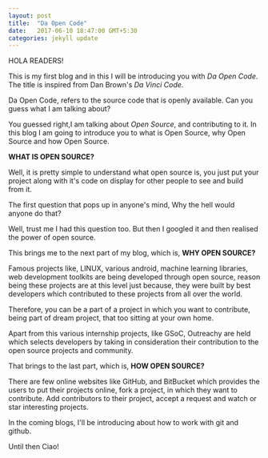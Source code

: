 ```yaml
---
layout: post
title:  "Da Open Code"
date:   2017-06-10 18:47:00 GMT+5:30
categories: jekyll update
---
```

HOLA READERS!

This is my first blog and in this I will be introducing you with _Da Open Code_.
The title is inspired from Dan Brown's _Da Vinci Code_.

Da Open Code, refers to the source code that is openly available. Can you guess what I am talking about?

You guessed right,I am talking about _Open Source_, and contributing to it.
In this blog I am going to introduce you to what is Open Source, why Open Source and
how Open Source.

**WHAT IS OPEN SOURCE?**

Well, it is pretty simple to understand what open source is, you just put your project along with
it's code on display for other people to see and build from it.

The first question that pops up in anyone's mind, Why the hell would anyone do that?

Well, trust me I had this question too. But then I googled it and then realised the power of open source.

This brings me to the next part of my blog, which is, **WHY OPEN SOURCE?**

Famous projects like, LINUX, various android, machine learning libraries, web development toolkits are being developed through open source, reason being these projects are at this level just because, they were built by best developers which contributed to these projects from all over the world.

Therefore, you can be a part of a project in which you want to contribute, being part of dream project, that too sitting at your own home.

Apart from this various internship projects, like GSoC, Outreachy are held which selects developers by taking in consideration their contribution to the open source projects and community.

That brings to the last part, which is, **HOW OPEN SOURCE?**

There are few online websites like GitHub, and BitBucket which provides the users to put their projects online, fork a project, in which they want to contribute. Add contributors to their project, accept a request and watch or star interesting projects.

In the coming blogs, I'll be introducing about how to work with git and github.

Until then Ciao!
